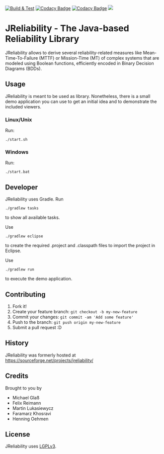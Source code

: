 [![Build & Test](https://github.com/SDARG/jreliability/actions/workflows/gradle.yml/badge.svg)](https://github.com/SDARG/jreliability/actions/workflows/gradle.yml)
[![Codacy Badge](https://app.codacy.com/project/badge/Grade/44aea8c1b9c74950b267975add9002e8)](https://www.codacy.com/gh/SDARG/jreliability/dashboard?utm_source=github.com&amp;utm_medium=referral&amp;utm_content=SDARG/jreliability&amp;utm_campaign=Badge_Grade)
[![Codacy Badge](https://app.codacy.com/project/badge/Coverage/44aea8c1b9c74950b267975add9002e8)](https://www.codacy.com/gh/SDARG/jreliability/dashboard?utm_source=github.com&utm_medium=referral&utm_content=SDARG/jreliability&utm_campaign=Badge_Coverage)
[![](https://jitpack.io/v/sdarg/jreliability.svg)](https://jitpack.io/#sdarg/jreliability)


# JReliability - The Java-based Reliability Library

JReliability allows to derive several reliability-related measures like Mean-Time-To-Failure (MTTF) or Mission-Time (MT) of complex systems that are modeled using Boolean functions, efficiently encoded in Binary Decision Diagrams (BDDs).

## Usage
JReliability is meant to be used as library. Nonetheless, there is a small demo application you can use to get an initial idea and to demonstrate the included viewers.

### Linux/Unix
Run:

	./start.sh

### Windows
Run:

	./start.bat

## Developer
JReliability uses Gradle. Run

	./gradlew tasks

to show all available tasks.

Use

	./gradlew eclipse

to create the required .project and .classpath files to import the project in Eclipse.

Use

	./gradlew run

to execute the demo application.

## Contributing

1.  Fork it!
2.  Create your feature branch: `git checkout -b my-new-feature`
3.  Commit your changes: `git commit -am 'Add some feature'`
4.  Push to the branch: `git push origin my-new-feature`
5.  Submit a pull request :D

## History

JReliability was formerly hosted at https://sourceforge.net/projects/jreliability/

## Credits

Brought to you by
*   Michael Glaß
*   Felix Reimann
*   Martin Lukasiewycz
*   Faramarz Khosravi
*   Henning Oehmen

## License

JReliability uses [LGPLv3](./LICENSE).

